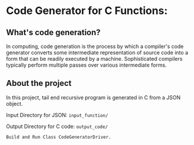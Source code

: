 
# Code Generator for C Functions:

## What's code generation?

In computing, code generation is the process by which a compiler's code generator converts some intermediate representation of source code into a form that can be readily executed by a machine. Sophisticated compilers typically perform multiple passes over various intermediate forms.

## About the project

In this project, tail end recursive program is generated in C from a JSON object.

Input Directory for JSON: `input_function/`

Output Directory for C code: `output_code/`

`Build and Run Class CodeGeneratorDriver.`

